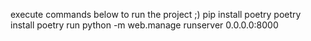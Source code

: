 execute commands below to run the project ;)
pip install poetry
poetry install
poetry run python -m web.manage runserver 0.0.0.0:8000
